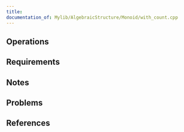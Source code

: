 ```yaml
---
title: 
documentation_of: Mylib/AlgebraicStructure/Monoid/with_count.cpp
---
```


## Operations

## Requirements

## Notes

## Problems

## References

